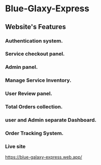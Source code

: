 <!-- Website title -->

# Blue-Glaxy-Express

<!-- Website features -->

## Website's Features

### Authentication system.

### Service checkout panel.

### Admin panel.

### Manage Service Inventory.

### User Review panel.

### Total Orders collection.

### user and Admin separate Dashboard.

### Order Tracking System.

<!-- Website live link -->

### Live site

https://blue-galaxy-express.web.app/
